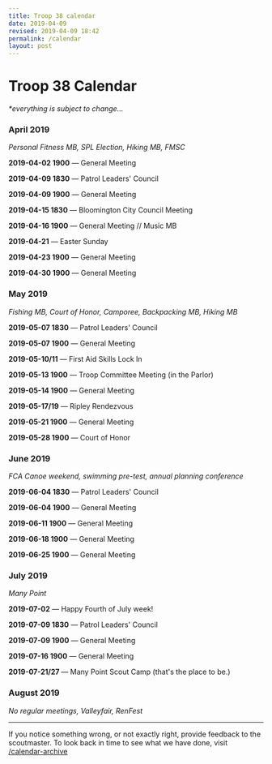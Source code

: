 ```yaml
---
title: Troop 38 calendar
date: 2019-04-09
revised: 2019-04-09 18:42 
permalink: /calendar
layout: post
---
```


# Troop 38 Calendar

<p><em>*everything is subject to change...</em></p>

<h3>April 2019</h3>
<p><em>Personal Fitness MB, SPL Election, Hiking MB, FMSC</em></p>
<p><strong>2019-04-02 1900</strong> — General Meeting</p>
<p><strong>2019-04-09 1830</strong> — Patrol Leaders' Council</p>
<p><strong>2019-04-09 1900</strong> — General Meeting</p>
<p><strong>2019-04-15 1830</strong> — Bloomington City Council Meeting</p>
<p><strong>2019-04-16 1900</strong> — General Meeting // Music MB</p>
<p><strong>2019-04-21</strong>      — Easter Sunday</p>
<p><strong>2019-04-23 1900</strong> — General Meeting</p>
<p><strong>2019-04-30 1900</strong> — General Meeting</p>

<h3>May 2019</h3>
<p><em>Fishing MB, Court of Honor, Camporee, Backpacking MB, Hiking MB</em></p>
<p><strong>2019-05-07 1830</strong> — Patrol Leaders' Council</p>
<p><strong>2019-05-07 1900</strong> — General Meeting</p>
<p><strong>2019-05-10/11</strong>   — First Aid Skills Lock In</p>
<p><strong>2019-05-13 1900</strong> — Troop Committee Meeting (in the Parlor)</p>
<p><strong>2019-05-14 1900</strong> — General Meeting</p>
<p><strong>2019-05-17/19</strong>   — Ripley Rendezvous</p>
<p><strong>2019-05-21 1900</strong> — General Meeting</p>
<p><strong>2019-05-28 1900</strong> — Court of Honor</p>

<h3>June 2019</h3>
<p><em>FCA Canoe weekend, swimming pre-test, annual planning conference</em></p>
<p><strong>2019-06-04 1830</strong> — Patrol Leaders' Council</p>
<p><strong>2019-06-04 1900</strong> — General Meeting</p>
<p><strong>2019-06-11 1900</strong> — General Meeting</p>
<p><strong>2019-06-18 1900</strong> — General Meeting</p>
<!-- 23/29 Grey Wolf week 2 Eþan, Carter staff and Tim participates -->
<p><strong>2019-06-25 1900</strong> — General Meeting</p>

<h3>July 2019</h3>
<p><em>Many Point</em></p>
<p><strong>2019-07-02</strong> — Happy Fourth of July week!</p>
<p><strong>2019-07-09 1830</strong> — Patrol Leaders' Council</p>
<p><strong>2019-07-09 1900</strong> — General Meeting</p>
<p><strong>2019-07-16 1900</strong> — General Meeting</p>
<p><strong>2019-07-21/27  </strong> — Many Point Scout Camp (that's the place to be.)</p>

<h3>August 2019</h3>
<p><em>No regular meetings, Valleyfair, RenFest</em></p>

<hr>

<p>If you notice something wrong, or not exactly right, provide feedback to the scoutmaster. To look back in time to see what we have done, visit <a href="/calendar-archive">/calendar-archive</a></p>
